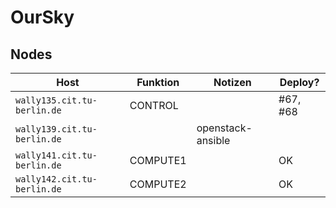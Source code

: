 # OurSky

## Nodes

| Host                        | Funktion | Notizen           | Deploy?                               |
|-----------------------------|----------|-------------------|---------------------------------------|
| `wally135.cit.tu-berlin.de` | CONTROL  |                   | #67, #68                              |
| `wally139.cit.tu-berlin.de` |          | openstack-ansible |                                       |
| `wally141.cit.tu-berlin.de` | COMPUTE1 |                   | OK                                    |
| `wally142.cit.tu-berlin.de` | COMPUTE2 |                   | OK                                    |
